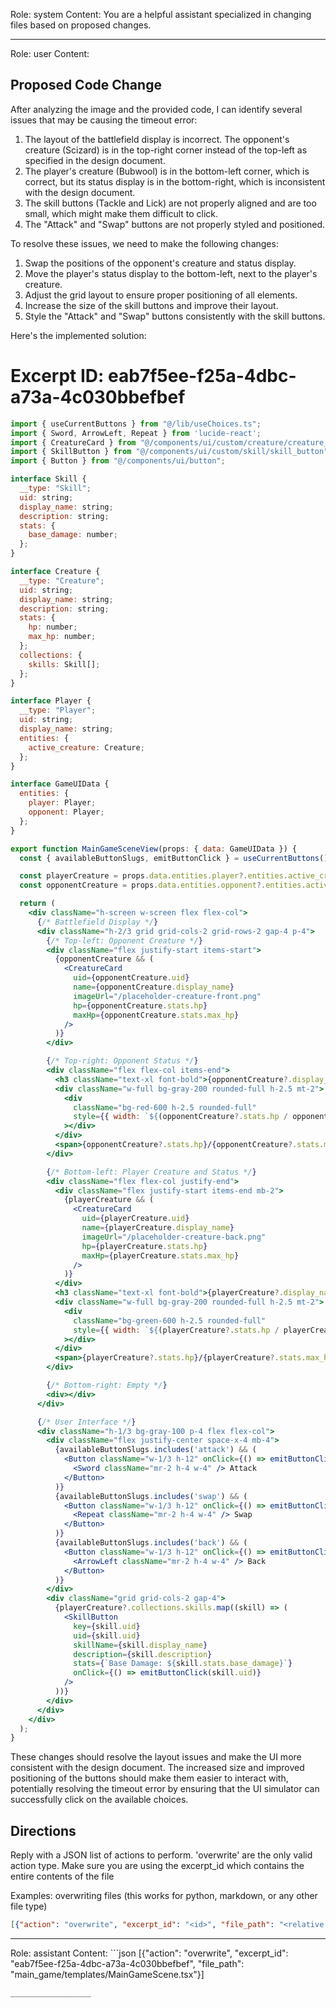 Role: system
Content: You are a helpful assistant specialized in changing files based on proposed changes.
__________________
Role: user
Content: 
## Proposed Code Change
After analyzing the image and the provided code, I can identify several issues that may be causing the timeout error:

1. The layout of the battlefield display is incorrect. The opponent's creature (Scizard) is in the top-right corner instead of the top-left as specified in the design document.
2. The player's creature (Bubwool) is in the bottom-left corner, which is correct, but its status display is in the bottom-right, which is inconsistent with the design document.
3. The skill buttons (Tackle and Lick) are not properly aligned and are too small, which might make them difficult to click.
4. The "Attack" and "Swap" buttons are not properly styled and positioned.

To resolve these issues, we need to make the following changes:

1. Swap the positions of the opponent's creature and status display.
2. Move the player's status display to the bottom-left, next to the player's creature.
3. Adjust the grid layout to ensure proper positioning of all elements.
4. Increase the size of the skill buttons and improve their layout.
5. Style the "Attack" and "Swap" buttons consistently with the skill buttons.

Here's the implemented solution:

# Excerpt ID: eab7f5ee-f25a-4dbc-a73a-4c030bbefbef
```jsx main_game/templates/MainGameScene.tsx
import { useCurrentButtons } from "@/lib/useChoices.ts";
import { Sword, ArrowLeft, Repeat } from 'lucide-react';
import { CreatureCard } from "@/components/ui/custom/creature/creature_card";
import { SkillButton } from "@/components/ui/custom/skill/skill_button";
import { Button } from "@/components/ui/button";

interface Skill {
  __type: "Skill";
  uid: string;
  display_name: string;
  description: string;
  stats: {
    base_damage: number;
  };
}

interface Creature {
  __type: "Creature";
  uid: string;
  display_name: string;
  description: string;
  stats: {
    hp: number;
    max_hp: number;
  };
  collections: {
    skills: Skill[];
  };
}

interface Player {
  __type: "Player";
  uid: string;
  display_name: string;
  entities: {
    active_creature: Creature;
  };
}

interface GameUIData {
  entities: {
    player: Player;
    opponent: Player;
  };
}

export function MainGameSceneView(props: { data: GameUIData }) {
  const { availableButtonSlugs, emitButtonClick } = useCurrentButtons();

  const playerCreature = props.data.entities.player?.entities.active_creature;
  const opponentCreature = props.data.entities.opponent?.entities.active_creature;

  return (
    <div className="h-screen w-screen flex flex-col">
      {/* Battlefield Display */}
      <div className="h-2/3 grid grid-cols-2 grid-rows-2 gap-4 p-4">
        {/* Top-left: Opponent Creature */}
        <div className="flex justify-start items-start">
          {opponentCreature && (
            <CreatureCard
              uid={opponentCreature.uid}
              name={opponentCreature.display_name}
              imageUrl="/placeholder-creature-front.png"
              hp={opponentCreature.stats.hp}
              maxHp={opponentCreature.stats.max_hp}
            />
          )}
        </div>

        {/* Top-right: Opponent Status */}
        <div className="flex flex-col items-end">
          <h3 className="text-xl font-bold">{opponentCreature?.display_name}</h3>
          <div className="w-full bg-gray-200 rounded-full h-2.5 mt-2">
            <div
              className="bg-red-600 h-2.5 rounded-full"
              style={{ width: `${(opponentCreature?.stats.hp / opponentCreature?.stats.max_hp) * 100 || 0}%` }}
            ></div>
          </div>
          <span>{opponentCreature?.stats.hp}/{opponentCreature?.stats.max_hp} HP</span>
        </div>

        {/* Bottom-left: Player Creature and Status */}
        <div className="flex flex-col justify-end">
          <div className="flex justify-start items-end mb-2">
            {playerCreature && (
              <CreatureCard
                uid={playerCreature.uid}
                name={playerCreature.display_name}
                imageUrl="/placeholder-creature-back.png"
                hp={playerCreature.stats.hp}
                maxHp={playerCreature.stats.max_hp}
              />
            )}
          </div>
          <h3 className="text-xl font-bold">{playerCreature?.display_name}</h3>
          <div className="w-full bg-gray-200 rounded-full h-2.5 mt-2">
            <div
              className="bg-green-600 h-2.5 rounded-full"
              style={{ width: `${(playerCreature?.stats.hp / playerCreature?.stats.max_hp) * 100 || 0}%` }}
            ></div>
          </div>
          <span>{playerCreature?.stats.hp}/{playerCreature?.stats.max_hp} HP</span>
        </div>

        {/* Bottom-right: Empty */}
        <div></div>
      </div>

      {/* User Interface */}
      <div className="h-1/3 bg-gray-100 p-4 flex flex-col">
        <div className="flex justify-center space-x-4 mb-4">
          {availableButtonSlugs.includes('attack') && (
            <Button className="w-1/3 h-12" onClick={() => emitButtonClick('attack')}>
              <Sword className="mr-2 h-4 w-4" /> Attack
            </Button>
          )}
          {availableButtonSlugs.includes('swap') && (
            <Button className="w-1/3 h-12" onClick={() => emitButtonClick('swap')}>
              <Repeat className="mr-2 h-4 w-4" /> Swap
            </Button>
          )}
          {availableButtonSlugs.includes('back') && (
            <Button className="w-1/3 h-12" onClick={() => emitButtonClick('back')}>
              <ArrowLeft className="mr-2 h-4 w-4" /> Back
            </Button>
          )}
        </div>
        <div className="grid grid-cols-2 gap-4">
          {playerCreature?.collections.skills.map((skill) => (
            <SkillButton
              key={skill.uid}
              uid={skill.uid}
              skillName={skill.display_name}
              description={skill.description}
              stats={`Base Damage: ${skill.stats.base_damage}`}
              onClick={() => emitButtonClick(skill.uid)}
            />
          ))}
        </div>
      </div>
    </div>
  );
}
```

These changes should resolve the layout issues and make the UI more consistent with the design document. The increased size and improved positioning of the buttons should make them easier to interact with, potentially resolving the timeout error by ensuring that the UI simulator can successfully click on the available choices.

## Directions
Reply with a JSON list of actions to perform. 'overwrite' are the only valid action type. 
Make sure you are using the excerpt_id which contains the entire contents of the file

Examples:
overwriting files (this works for python, markdown, or any other file type)
```json output_example1
[{"action": "overwrite", "excerpt_id": "<id>", "file_path": "<relative file path>"}]
```

__________________
Role: assistant
Content: ```json
[{"action": "overwrite", "excerpt_id": "eab7f5ee-f25a-4dbc-a73a-4c030bbefbef", "file_path": "main_game/templates/MainGameScene.tsx"}]
```
__________________
